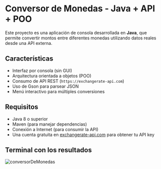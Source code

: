 #  Conversor de Monedas - Java + API + POO

Este proyecto es una aplicación de consola desarrollada en **Java**, que permite convertir montos entre diferentes monedas utilizando datos reales desde una API externa.

##  Características

- Interfaz por consola (sin GUI)
- Arquitectura orientada a objetos (POO)
- Consumo de API REST (`https://exchangerate-api.com`)
- Uso de Gson para parsear JSON
- Menú interactivo para múltiples conversiones

##  Requisitos

- Java 8 o superior
- Maven (para manejar dependencias)
- Conexión a Internet (para consumir la API)
- Una cuenta gratuita en [exchangerate-api.com](https://www.exchangerate-api.com/) para obtener tu API key


## Terminal con los resultados
![conversorDeMonedas](https://github.com/user-attachments/assets/1c867eeb-a428-4fd8-b160-1e2546ae39d3)
